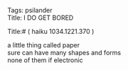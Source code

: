 Tags: psilander  
Title: I DO GET BORED  
  
Title:# ( haiku 1034.1221.370 )  
  
a little thing called paper  
sure can have many shapes and forms  
none of them if electronic  
